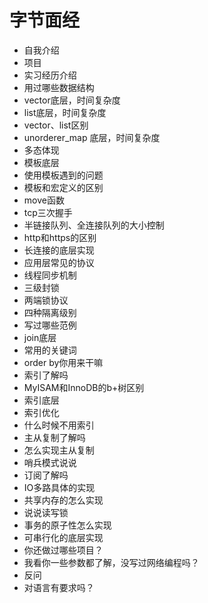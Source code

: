 # 字节面经

+ 自我介绍
+ 项目
+ 实习经历介绍
+ 用过哪些数据结构
+ vector底层，时间复杂度
+ list底层，时间复杂度
+ vector、list区别
+ unorderer_map 底层，时间复杂度
+ 多态体现
+ 模板底层
+ 使用模板遇到的问题
+ 模板和宏定义的区别
+ move函数
+ tcp三次握手
+ 半链接队列、全连接队列的大小控制
+ http和https的区别
+ 长连接的底层实现
+ 应用层常见的协议
+ 线程同步机制
+ 三级封锁
+ 两端锁协议
+ 四种隔离级别
+ 写过哪些范例
+ join底层
+ 常用的关键词
+ order by你用来干嘛
+ 索引了解吗
+ MyISAM和InnoDB的b+树区别
+ 索引底层
+ 索引优化
+ 什么时候不用索引
+ 主从复制了解吗
+ 怎么实现主从复制
+ 哨兵模式说说
+ 订阅了解吗 
+ IO多路具体的实现
+ 共享内存的怎么实现
+ 说说读写锁
+ 事务的原子性怎么实现
+ 可串行化的底层实现
+ 你还做过哪些项目？
+ 我看你一些参数都了解，没写过网络编程吗？
+ 反问
+ 对语言有要求吗？

